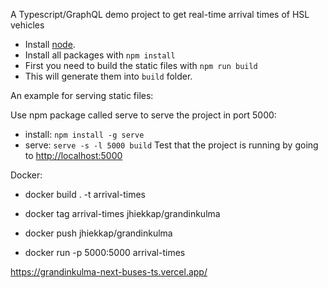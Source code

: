 A Typescript/GraphQL demo project to get real-time arrival times of HSL vehicles

- Install [node](https://nodejs.org/en/download/). 
- Install all packages with `npm install`
- First you need to build the static files with `npm run build`
- This will generate them into `build` folder.

An example for serving static files:

Use npm package called serve to serve the project in port 5000:
- install: `npm install -g serve`
- serve: `serve -s -l 5000 build`
Test that the project is running by going to <http://localhost:5000>

Docker:
- docker build . -t arrival-times
- docker tag arrival-times jhiekkap/grandinkulma 
- docker push jhiekkap/grandinkulma

- docker run -p 5000:5000 arrival-times

https://grandinkulma-next-buses-ts.vercel.app/

 